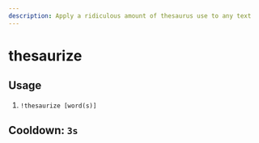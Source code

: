 ```yaml
---
description: Apply a ridiculous amount of thesaurus use to any text
---
```


# thesaurize

## Usage

1. `!thesaurize [word(s)]`

## Cooldown: `3s`

